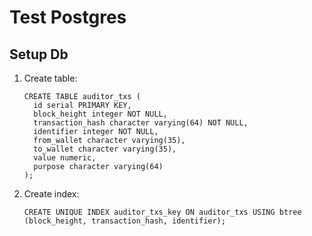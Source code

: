 # Test Postgres

## Setup Db

1. Create table:
    ```
    CREATE TABLE auditor_txs (
      id serial PRIMARY KEY,
      block_height integer NOT NULL,
      transaction_hash character varying(64) NOT NULL,
      identifier integer NOT NULL,
      from_wallet character varying(35),
      to_wallet character varying(35),
      value numeric,
      purpose character varying(64)
    );
    ```
1. Create index:
    ```
    CREATE UNIQUE INDEX auditor_txs_key ON auditor_txs USING btree (block_height, transaction_hash, identifier);
    ```